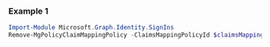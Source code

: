 ### Example 1
``` powershell
Import-Module Microsoft.Graph.Identity.SignIns
Remove-MgPolicyClaimMappingPolicy -ClaimsMappingPolicyId $claimsMappingPolicyId
```
